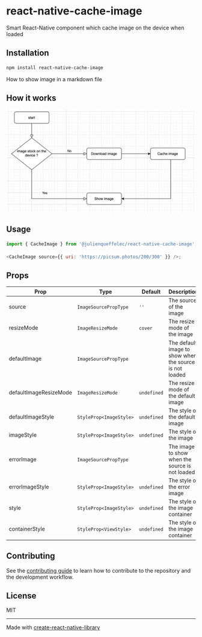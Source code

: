 # react-native-cache-image

Smart React-Native component which cache image on the device when loaded

## Installation

```sh
npm install react-native-cache-image
```

How to show image in a markdown file

## How it works

![Demo](./diagram.png)

## Usage

```js
import { CacheImage } from '@julienqueffelec/react-native-cache-image';

<CacheImage source={{ uri: 'https://picsum.photos/200/300' }} />;
```

## Props

| Prop                   | Type                    | Default     | Description                                             |
| ---------------------- | ----------------------- | ----------- | ------------------------------------------------------- |
| source                 | `ImageSourcePropType`   | `''`        | The source of the image                                 |
| resizeMode             | `ImageResizeMode`       | `cover`     | The resize mode of the image                            |
| defaultImage           | `ImageSourcePropType`   |             | The default image to show when the source is not loaded |
| defaultImageResizeMode | `ImageResizeMode`       | `undefined` | The resize mode of the default image                    |
| defaultImageStyle      | `StyleProp<ImageStyle>` | `undefined` | The style of the default image                          |
| imageStyle             | `StyleProp<ImageStyle>` | `undefined` | The style of the image                                  |
| errorImage             | `ImageSourcePropType`   |             | The image to show when the source is not loaded         |
| errorImageStyle        | `StyleProp<ImageStyle>` | `undefined` | The style of the error image                            |
| style                  | `StyleProp<ImageStyle>` | `undefined` | The style of the image container                        |
| containerStyle         | `StyleProp<ViewStyle>`  | `undefined` | The style of the image container                        |

## Contributing

See the [contributing guide](CONTRIBUTING.md) to learn how to contribute to the repository and the development workflow.

## License

MIT

---

Made with [create-react-native-library](https://github.com/callstack/react-native-builder-bob)
